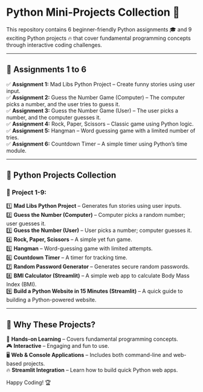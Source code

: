 # Python Mini-Projects Collection 🐍

This repository contains 6 beginner-friendly Python assignments 🎓 and 9 exciting Python projects 🔥 that cover fundamental programming concepts through interactive coding challenges.

---

## 📌 **Assignments 1 to 6**  

✅ **Assignment 1:** Mad Libs Python Project – Create funny stories using user input.  
✅ **Assignment 2:** Guess the Number Game (Computer) – The computer picks a number, and the user tries to guess it.  
✅ **Assignment 3:** Guess the Number Game (User) – The user picks a number, and the computer guesses it.  
✅ **Assignment 4:** Rock, Paper, Scissors – Classic game using Python logic.  
✅ **Assignment 5:** Hangman – Word guessing game with a limited number of tries.  
✅ **Assignment 6:** Countdown Timer – A simple timer using Python’s time module.  

---

## 🎯 **Python Projects Collection**  

### 🌟 **Project 1-9:**  
1️⃣ **Mad Libs Python Project** – Generates fun stories using user inputs.  
2️⃣ **Guess the Number (Computer)** – Computer picks a random number; user guesses it.  
3️⃣ **Guess the Number (User)** – User picks a number; computer guesses it.  
4️⃣ **Rock, Paper, Scissors** – A simple yet fun game.  
5️⃣ **Hangman** – Word-guessing game with limited attempts.  
6️⃣ **Countdown Timer** – A timer for tracking time.  
7️⃣ **Random Password Generator** – Generates secure random passwords.  
8️⃣ **BMI Calculator (Streamlit)** – A simple web app to calculate Body Mass Index (BMI).  
9️⃣ **Build a Python Website in 15 Minutes (Streamlit)** – A quick guide to building a Python-powered website.   

---

## 🎯 Why These Projects?

🚀 **Hands-on Learning** – Covers fundamental programming concepts.  
🎮 **Interactive** – Engaging and fun to use.  
🖥 **Web & Console Applications** – Includes both command-line and web-based projects.  
🔥 **Streamlit Integration** – Learn how to build quick Python web apps.  

Happy Coding! 🏆
